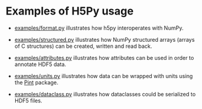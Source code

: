 # Examples of H5Py usage

- [examples/format.py](examples/format.py) illustrates how h5py interoperates
  with NumPy.

- [examples/structured.py](examples/structured.py) illustrates how NumPy
  structured arrays (arrays of C structures) can be created, written and read
  back.

- [examples/attributes.py](examples/attributes.py) illustrates how attributes
  can be used in order to annotate HDF5 data.

- [examples/units.py](examples/units.py) illustrates how data can be wrapped
  with units using the [Pint](https://pint.readthedocs.io/en/stable) package.

- [examples/dataclass.py](examples/dataclass.py) illustrates how dataclasses
  could be serialized to HDF5 files.
